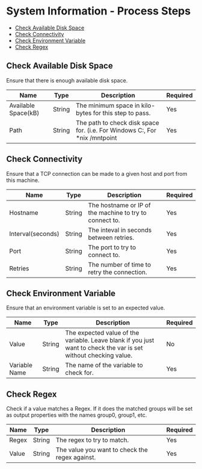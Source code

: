 
# System Information - Process Steps


* [Check Available Disk Space](#check_available_disk_space)
* [Check Connectivity](#check_connectivity)
* [Check Environment Variable](#check_environment_variable)
* [Check Regex](#check_regex)


## Check Available Disk Space

Ensure that there is enough available disk space.


| Name | Type | Description                                                                                                          | Required |
| ---- | ---- | -------------------------------------------------------------------------------------------------------------------- | -------- |
| Available Space(kB) | String | The minimum space in kilo-bytes for this step to pass. | Yes |
| Path | String | The path to check disk space for. (i.e. For Windows C:\, For \*nix /mntpoint | Yes |

## Check Connectivity

Ensure that a TCP connection can be made to a given host and port from this machine.


| Name | Type | Description                                                                                                          | Required |
| ---- | ---- | -------------------------------------------------------------------------------------------------------------------- | -------- |
| Hostname | String | The hostname or IP of the machine to try to connect to. | Yes |
| Interval(seconds) | String | The inteval in seconds between retries. | Yes |
| Port | String | The port to try to connect to. | Yes |
| Retries | String | The number of time to retry the connection. | Yes |

## Check Environment Variable

Ensure that an environment variable is set to an expected value.


| Name | Type | Description                                                                                                          | Required |
| ---- | ---- | -------------------------------------------------------------------------------------------------------------------- | -------- |
| Value | String | The expected value of the variable. Leave blank if you just want to check the var is set without checking value. | No |
| Variable Name | String | The name of the variable to check for. | Yes |

## Check Regex

Check if a value matches a Regex. If it does the matched groups will be set as output properties with the names group0, group1, etc.



| Name | Type | Description                                                                                                          | Required |
| ---- | ---- | -------------------------------------------------------------------------------------------------------------------- | -------- |
| Regex | String | The regex to try to match. | Yes |
| Value | String | The value you want to check the regex against. | Yes |


